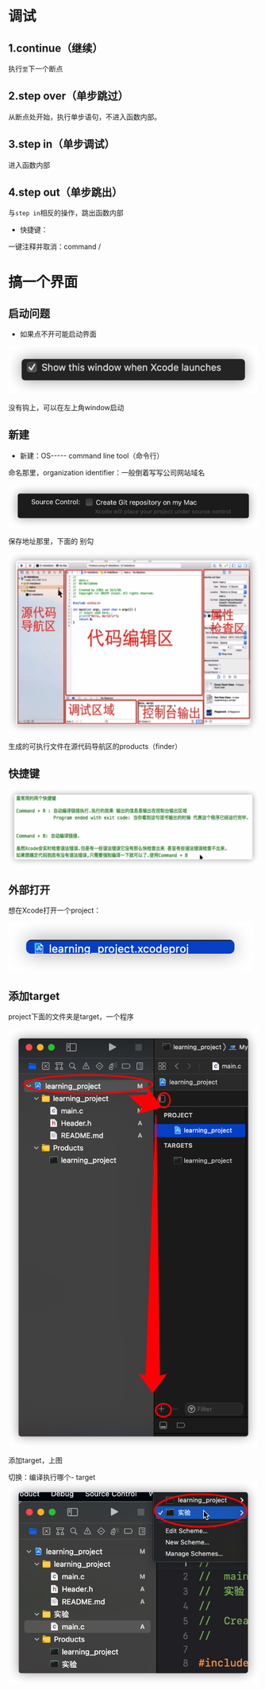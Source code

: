 # 调试

## 1.continue（继续）

执行`至`下一个断点

## 2.step over（单步跳过）

从断点处开始，执行单步语句，不进入函数内部。

## 3.step in（单步调试）

进入函数内部

## 4.step out（单步跳出）

与`step in`相反的操作，跳出函数内部

- 快捷键：

一键注释并取消：command  / 

# 搞一个界面

## 启动问题

- 如果点不开可能启动界面

![image-20210719193849511](xcode%E4%BD%BF%E7%94%A8.assets/image-20210719193849511.png)

没有钩上，可以在左上角window启动

## 新建

- 新建：OS----- command line tool（命令行）

命名那里，organization identifier：一般倒着写写公司网站域名

![image-20210719194919799](xcode%E4%BD%BF%E7%94%A8.assets/image-20210719194919799.png)

保存地址那里，下面的 别勾

![image-20210719195034007](xcode%E4%BD%BF%E7%94%A8.assets/image-20210719195034007.png)

生成的可执行文件在源代码导航区的products（finder）

## 快捷键

![image-20210719202601689](xcode%E4%BD%BF%E7%94%A8.assets/image-20210719202601689.png)

## 外部打开

想在Xcode打开一个project：

![image-20210719202940649](xcode%E4%BD%BF%E7%94%A8.assets/image-20210719202940649.png)

## 添加target

project下面的文件夹是target，一个程序

![image-20210719210245433](xcode%E4%BD%BF%E7%94%A8.assets/image-20210719210245433.png)

添加target，上图

切换：编译执行哪个- target![image-20210719210943279](xcode%E4%BD%BF%E7%94%A8.assets/image-20210719210943279.png)

# 